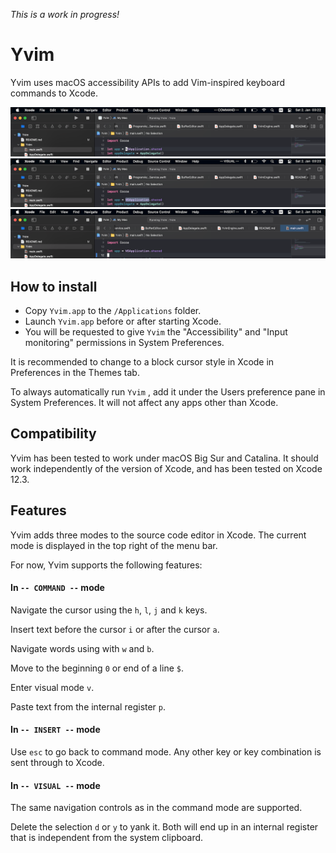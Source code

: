 *This is a work in progress!*

#  Yvim

Yvim uses macOS accessibility APIs to add Vim-inspired keyboard commands to Xcode.

![Command mode](screenshot_command.png)
![Visual mode](screenshot_visual.png)
![Insert mode](screenshot_insert.png)

## How to install

* Copy `Yvim.app` to the `/Applications` folder.
* Launch `Yvim.app` before or after starting Xcode.
* You will be requested to give `Yvim` the "Accessibility" and "Input monitoring" permissions in System Preferences.

It is recommended to change to a block cursor style in Xcode in Preferences in the Themes tab.

To always automatically run `Yvim` , add it under the Users preference pane in System Preferences. It will not affect any apps other than Xcode.

## Compatibility

Yvim has been tested to work under macOS Big Sur and Catalina. It should work independently of the version of Xcode, and has been tested on Xcode 12.3.

## Features

Yvim adds three modes to the source code editor in Xcode. The current mode is displayed in the top right of the menu bar.

For now, Yvim supports the following features:

#### In `-- COMMAND --` mode

Navigate the cursor using the `h`, `l`, `j` and `k` keys.

Insert text before the cursor `i` or after the cursor `a`.

Navigate words using with `w` and `b`.

Move to the beginning `0` or end of a line `$`.

Enter visual mode `v`.

Paste text from the internal register `p`.

#### In `-- INSERT --` mode

Use `esc` to go back to command mode. Any other key or key combination is sent through to Xcode.

#### In `-- VISUAL --` mode

The same navigation controls as in the command mode are supported.

Delete the selection `d`  or `y` to yank it. Both will end up in an internal register that is independent from the system clipboard.
